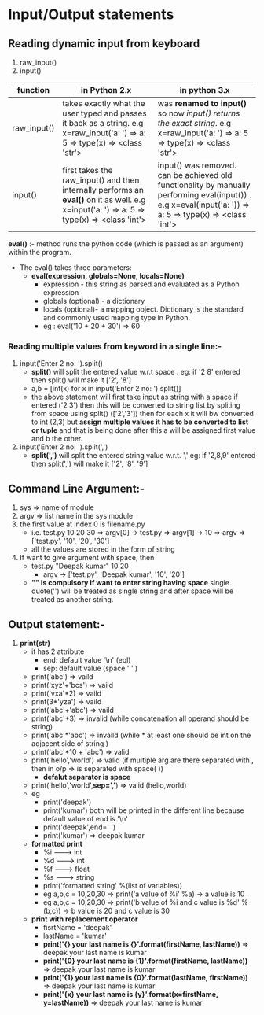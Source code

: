 # Input/Output statements

## Reading dynamic input from keyboard
1. raw_input()
2. input()

| **function** | **in Python 2.x** | **in python 3.x** |                                                                                      
| ------------ | ----------------- | ----------------- |                                                                                          
| raw_input()  | takes exactly what the user typed and passes it back as a string. e.g x=raw_input('a: ') => a: 5 => type(x) => <class 'str'> | was **renamed to input()** so now *input() returns the exact string*. e.g x=raw_input('a: ') => a: 5 => type(x) => <class 'str'>|
| input()      | first takes the raw_input() and then internally performs an **eval()** on it as well. e.g x=input('a: ') => a: 5 => type(x) => <class 'int'> | input() was removed. can be achieved old functionality by manually performing eval(input()) . e.g x=eval(input('a: ')) => a: 5 => type(x) => <class 'int'> |    

**eval()** :- method runs the python code (which is passed as an argument) within the program.
- The eval() takes three parameters:
    - **eval(expression, globals=None, locals=None)**
        - expression - this string as parsed and evaluated as a Python expression
        - globals (optional) - a dictionary
        - locals (optional)- a mapping object. Dictionary is the standard and commonly used mapping type in Python.
        - eg : eval('10 + 20 + 30') => 60  

### Reading multiple values from keyword in a single line:-
1. input('Enter 2 no: ').split() 
    - **split()** will split the entered value w.r.t space . eg: if '2 8' entered then split() will make it ['2', '8']
    - a,b = [int(x) for x in input('Enter 2 no: ').split()]
    - the above statement will first take input as string with a space if entered ('2 3') then this will be converted to string list by spliting from space using split() (['2','3']) then for each x it will bw converted to int (2,3) but **assign multiple values it has to be converted to list or tuple** and that is being done after this a will be assigned first value and b the other.
2. input('Enter 2 no: ').split(',') 
    - **split(',')** will split the entered string value w.r.t. ',' eg: if '2,8,9' entered then split(',') will make it ['2', '8', '9']

## Command Line Argument:-
1. sys => name of module
2. argv => list name in the sys module
3. the first value at index 0 is filename.py 
    - i.e. test.py 10 20 30 => argv[0] -> test.py => argv[1] -> 10 => argv => ['test.py', '10', '20', '30']
    - all the values are stored in the form of string
4. If want to give argument with space, then 
    - test.py "Deepak kumar" 10 20
        - argv -> ['test.py', 'Deepak kumar', '10', '20']
    - **"" is compulsory if want to enter string having space** single quote('') will be treated as single string and after space will be treated as another string.



## Output statement:-
1. **print(str)**
    - it has 2 attribute
        - end: default value '\n' (eol)
        - sep: default value (space ' ' )
    - print('abc') => vaild
    - print('xyz'+'bcs') => vaild
    - print('vxa'*2) => vaild
    - print(3*'yza') => vaild
    - print('abc'+'abc') => vaild
    - print('abc'+3) => invalid (while concatenation all operand should be string)
    - print('abc'*'abc')  => invaild (while  * at least one should be int on the adjacent side of string )
    - print('abc'*10 + 'abc') => valid
    - print('hello','world') => valid (if multiple arg are there separated with , then in o/p => is separated with space( ))
        - **defalut separator is space**
    - print('hello','world',**sep=','**) => valid (hello,world)
    - eg
        - print('deepak')
        - print('kumar') both will be printed in the different line because default value of end is '\n'
        - print('deepak',end=' ')
        - print('kumar') =>  deepak kumar
    - **formatted print**
        - %i ---> int
        - %d ---> int
        - %f ---> float
        - %s ---> string
        - print('formatted string' %(list of variables))
        - eg a,b,c = 10,20,30   => print('a value of %i' %a)  -> a value is 10
        - eg a,b,c = 10,20,30   => print('b value of %i and c value is %d' %(b,c))  -> b value is 20 and c value is 30
    - **print with replacement operator**
        - fisrtName = 'deepak'
        - lastName = 'kumar'
        - **print('{} your last name is {}'.format(firstName, lastName))** => deepak your last name is kumar
        - **print('{0} your last name is {1}'.format(firstName, lastName))** => deepak your last name is kumar
        - **print('{1} your last name is {0}'.format(lastName, firstName))** => deepak your last name is kumar
        - **print('{x} your last name is {y}'.format(x=firstName, y=lastName))** => deepak your last name is kumar
        